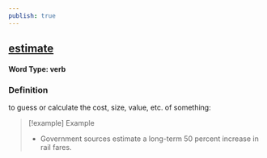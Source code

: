 ```yaml
---
publish: true
---
```

## [estimate](https://dictionary.cambridge.org/dictionary/english/estimate)

#### Word Type: verb
### Definition
to guess or calculate the cost, size, value, etc. of something:

>[!example] Example
> - Government sources estimate a long-term 50 percent increase in rail fares.
